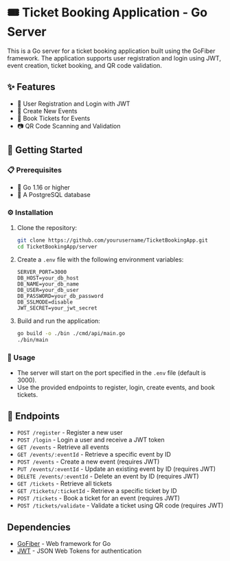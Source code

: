 # 🎟️ Ticket Booking Application - Go Server

This is a Go server for a ticket booking application built using the GoFiber framework. The application supports user registration and login using JWT, event creation, ticket booking, and QR code validation.

## ✨ Features

- 📝 User Registration and Login with JWT
- 🎉 Create New Events
- 🎫 Book Tickets for Events
- 📷 QR Code Scanning and Validation

## 🚀 Getting Started

### 📋 Prerequisites

- 🐹 Go 1.16 or higher
- 🐘 A PostgreSQL database

### ⚙️ Installation

1. Clone the repository:
    ```sh
    git clone https://github.com/yourusername/TicketBookingApp.git
    cd TicketBookingApp/server
    ```

2. Create a `.env` file with the following environment variables:
    ```env
    SERVER_PORT=3000
    DB_HOST=your_db_host
    DB_NAME=your_db_name
    DB_USER=your_db_user
    DB_PASSWORD=your_db_password
    DB_SSLMODE=disable
    JWT_SECRET=your_jwt_secret
    ```

3. Build and run the application:
    ```sh
    go build -o ./bin ./cmd/api/main.go
    ./bin/main
    ```

### 📖 Usage

- The server will start on the port specified in the `.env` file (default is 3000).
- Use the provided endpoints to register, login, create events, and book tickets.

## 🔗 Endpoints

- `POST /register` - Register a new user
- `POST /login` - Login a user and receive a JWT token
- `GET /events` - Retrieve all events
- `GET /events/:eventId` - Retrieve a specific event by ID
- `POST /events` - Create a new event (requires JWT)
- `PUT /events/:eventId` - Update an existing event by ID (requires JWT)
- `DELETE /events/:eventId` - Delete an event by ID (requires JWT)
- `GET /tickets` - Retrieve all tickets
- `GET /tickets/:ticketId` - Retrieve a specific ticket by ID
- `POST /tickets` - Book a ticket for an event (requires JWT)
- `POST /tickets/validate` - Validate a ticket using QR code (requires JWT)

## Dependencies

- [GoFiber](https://gofiber.io/) - Web framework for Go
- [JWT](https://jwt.io/) - JSON Web Tokens for authentication
